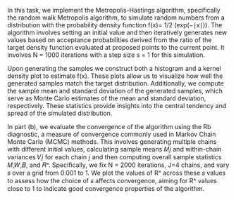 In this task, we implement the Metropolis-Hastings algorithm, specifically the random walk Metropolis algorithm, to simulate random numbers from a distribution with the probability density function f(x)= 1/2 (exp(−∣x∣)).  The algorithm involves setting an initial value and then iteratively generates new values based on acceptance probabilities derived from the ratio of the target density function evaluated at proposed points to the current point. It involves N = 1000 iterations with a step size s = 1 for this simulation.

Upon generating the samples  we construct both a histogram and a kernel density plot to estimate f(x). These plots allow us to visualize how well the generated samples match the target distribution. Additionally, we compute the sample mean and standard deviation of the generated samples, which serve as Monte Carlo estimates of the mean and standard deviation, respectively. These statistics provide insights into the central tendency and spread of the simulated distribution.

In part (b), we evaluate the convergence of the algorithm using the Rb diagnostic, a measure of convergence commonly used in Markov Chain Monte Carlo (MCMC) methods. This involves generating multiple chains with different initial values, calculating sample means 𝑀𝑗 and within-chain variances 𝑉𝑗 for each chain 𝑗 and then computing overall sample statistics 𝑀,𝑊,𝐵, and 𝑅^. Specifically, we fix N = 2000 iterations, J=4 chains, and vary 𝑠 over a grid from 0.001 to 1. We plot the values of R^ across these 𝑠 values to assess how the choice of 𝑠 affects convergence, aiming for R^ values close to 1 to indicate good convergence properties of the algorithm.
